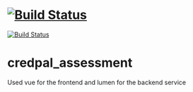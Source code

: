 # [![Build Status](https://travis-ci.org/DublinGreen/credpal_assessment.svg?branch=development)](https://travis-ci.org/DublinGreen/credpal_assessment)

[![Build Status](https://travis-ci.org/laravel/lumen-framework.svg)](https://travis-ci.org/laravel/lumen-framework)

# credpal_assessment
Used vue for the frontend and lumen for the backend service
